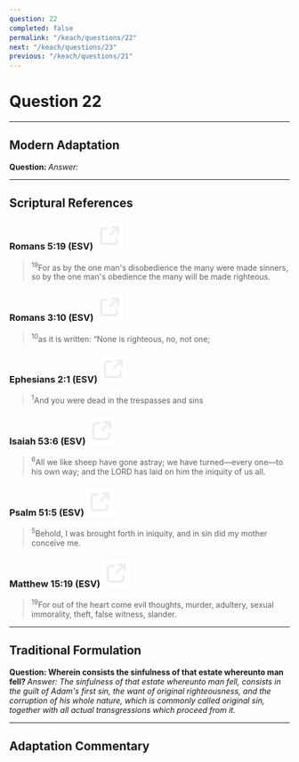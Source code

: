 ```yaml
---
question: 22
completed: false
permalink: "/keach/questions/22"
next: "/keach/questions/23"
previous: "/keach/questions/21"
---
```

# Question 22
---
## Modern Adaptation
<strong>
    Question:
</strong>

<em>
    Answer:
</em>

---
## Scriptural References
### Romans 5:19 (ESV) <a href="https://biblegateway.com/passage/?search=Romans+5%3A19&version=ESV"><img src="/assets/svg/link.svg"/></a>
> <sup>19</sup>For as by the one man's disobedience the many were made sinners, so by the one man's obedience the many will be made righteous.

### Romans 3:10 (ESV) <a href="https://biblegateway.com/passage/?search=Romans+3%3A10&version=ESV"><img src="/assets/svg/link.svg"/></a>
> <sup>10</sup>as it is written: “None is righteous, no, not one;

### Ephesians 2:1 (ESV) <a href="https://biblegateway.com/passage/?search=Ephesians+2%3A1&version=ESV"><img src="/assets/svg/link.svg"/></a>
> <sup>1</sup>And you were dead in the trespasses and sins

### Isaiah 53:6 (ESV) <a href="https://biblegateway.com/passage/?search=Isaiah+53%3A6&version=ESV"><img src="/assets/svg/link.svg"/></a>
> <sup>6</sup>All we like sheep have gone astray; we have turned—every one—to his own way; and the LORD has laid on him the iniquity of us all.

### Psalm 51:5 (ESV) <a href="https://biblegateway.com/passage/?search=Psalm+51%3A5&version=ESV"><img src="/assets/svg/link.svg"/></a>
> <sup>5</sup>Behold, I was brought forth in iniquity, and in sin did my mother conceive me.

### Matthew 15:19 (ESV) <a href="https://biblegateway.com/passage/?search=Matthew+15%3A19&version=ESV"><img src="/assets/svg/link.svg"/></a>
> <sup>19</sup>For out of the heart come evil thoughts, murder, adultery, sexual immorality, theft, false witness, slander.

---
## Traditional Formulation
<strong>
    Question: Wherein consists the sinfulness of that estate whereunto man fell?
</strong>

<em>
    Answer: The sinfulness of that estate whereunto man fell, consists in the guilt of Adam's first sin, the want of original righteousness, and the corruption of his whole nature, which is commonly called original sin, together with all actual transgressions which proceed from it.
</em>

---
## Adaptation Commentary
